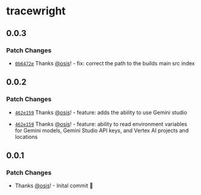 # tracewright

## 0.0.3

### Patch Changes

- [`0b6472e`](https://github.com/TenKeyLabs/tracewright/commit/0b6472eb7e2d8e2233d7a0e0d4a0be8fe554485e) Thanks [@osis](https://github.com/osis)! - fix: correct the path to the builds main src index

## 0.0.2

### Patch Changes

- [`462e159`](https://github.com/TenKeyLabs/tracewright/commit/462e159d597c144b2bbb9bf57c058d9abbf71289) Thanks [@osis](https://github.com/osis)! - feature: adds the ability to use Gemini studio

- [`462e159`](https://github.com/TenKeyLabs/tracewright/commit/462e159d597c144b2bbb9bf57c058d9abbf71289) Thanks [@osis](https://github.com/osis)! - feature: ability to read environment variables for Gemini models, Gemini Studio API keys, and Vertex AI projects and locations

## 0.0.1

### Patch Changes

- Thanks [@osis](https://github.com/osis)! - Inital commit 🚀
